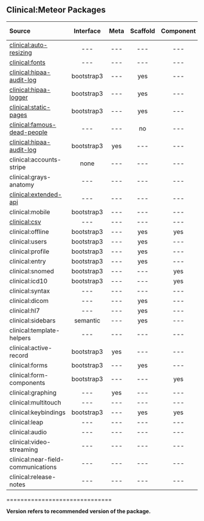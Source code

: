 ## Clinical:Meteor Packages

| Source   | Interface | Meta | Scaffold | Component | Stable Version  |
|:------------ | :-----------: |  :-------: | :--------: | :--------: | ------------- |
[clinical:auto-resizing](https://github.com/clinical-meteor/clinical-auto-resizing)  | --- | --- | --- | --- | 0.0.1  |
[clinical:fonts](https://github.com/clinical-meteor/fonts)  | --- | --- | --- | --- | 2.0.2  |
[clinical:hipaa-audit-log](https://github.com/clinical-meteor/clinical-hipaa-audit-log) |  bootstrap3 | --- | yes | --- | 1.0.1 |
[clinical:hipaa-logger](https://github.com/clinical-meteor/clinical-hipaa-logger) |  bootstrap3 | --- | yes | --- | 1.0.1 |
[clinical:static-pages](https://github.com/clinical-meteor/clinical-static-pages)  | bootstrap3 | --- | yes | --- | 1.0.4
| [clinical:famous-dead-people](https://github.com/awatson1978/accounts-famous-dead-people)    | --- | --- | no | --- | 1.0.0  |
| [clinical:hipaa-audit-log](https://github.com/awatson1978/clinical-hipaa-audit-log) |  bootstrap3 | yes | --- |  --- | --- | | clinical:stripe  | bootstrap3 | --- | yes | yes | ---  |
| clinical:accounts-stripe  | none | --- | --- | --- | ---  |
| clinical:grays-anatomy  | --- | --- | --- | --- | ---  
| [clinical:extended-api](https://github.com/clinical-meteor/clinical-extended-api) | --- | --- | --- | --- | ---  |
| clinical:mobile   | bootstrap3 | --- | --- | --- | ---  |
[clinical:csv](https://github.com/clinical-meteor/csv)| --- | --- | --- | --- | ---  |
| clinical:offline  | bootstrap3 | --- | yes | yes | ---  |
| clinical:users  | bootstrap3 | --- | yes | --- | ---  |
| clinical:profile  | bootstrap3 | --- | yes | --- | ---  |
| clinical:entry  | bootstrap3 | --- | yes | --- | ---  |
| clinical:snomed    | bootstrap3 | --- | --- | yes | ---  |
| clinical:icd10 | bootstrap3 | --- | --- | yes | ---  |
| clinical:syntax   | --- | --- | --- | --- | ---  |
| clinical:dicom  | --- | --- | yes | --- | ---  |
| clinical:hl7 | --- | --- | yes | --- | ---  |
| clinical:sidebars   | semantic | --- | yes | --- | ---  |
| clinical:template-helpers  | --- | --- | --- | --- | ---  |
| clinical:active-record  | bootstrap3 | yes | --- | --- | ---  |
| clinical:forms  | bootstrap3 | --- | yes | --- | ---  |
| clinical:form-components  | bootstrap3 | --- | --- | yes | ---  |
| clinical:graphing   | --- | yes | --- | --- | ---  |
| clinical:multitouch   | --- | --- | --- | --- | ---  |
| clinical:keybindings  | bootstrap3 | --- | yes | yes | ---  |
| clinical:leap | --- | --- | --- | --- | ---  |
| clinical:audio  | --- | --- | --- | --- | ---  |
| clinical:video-streaming  | --- | --- | --- | --- | ---  |
| clinical:near-field-communications | --- | --- | --- | --- | ---  |
| clinical:release-notes | --- | --- | --- | --- | --- |

==============================

**Version refers to recommended version of the package.** 
